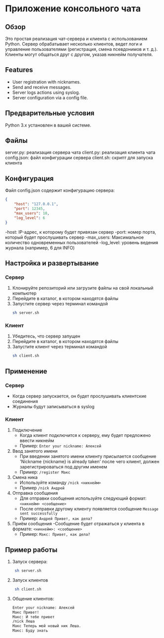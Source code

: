 # Приложение консольного чата

## Обзор
Это простая реализация чат-сервера и клиента с использованием Python. Сервер обрабатывает несколько клиентов, ведет логи и управление пользователями (регистрация, смена псевдонимов и т. д.). Клиенты могут общаться друг с другом, указав никнейм получателя.

## Features
- User registration with nicknames.
- Send and receive messages.
- Server logs actions using syslog.
- Server configuration via a config file.

## Предварительные условия
Python 3.x установлен в вашей системе.

## Файлы
server.py: реализация сервера чата
client.py: реализация клиента чата
config.json: файл конфигурации сервера
client.sh: скрипт для запуска клиента

## Конфигурация
Файл config.json содержит конфигурацию сервера:
```json
{
    "host": "127.0.0.1",
    "port": 12345,
    "max_users": 10,
    "log_level": 6
}
```
-host: IP-адрес, к которому будет привязан сервер
-port: номер порта, который будет прослушивать сервер
-max_users: Максимальное количество одновременных пользователей
-log_level: уровень ведения журнала (например, 6 для INFO)

## Настройка и развертывание

### Сервер
1. Клонируйте репозиторий или загрузите файлы на свой локальный компьютер
2. Перейдите в каталог, в котором находятся файлы
3. Запустите сервер через терминал командой
    ```sh
    sh server.sh
    ```

### Клиент
1. Убедитесь, что сервер запущен
2. Перейдите в каталог, в котором находятся файлы
3. Запустите клиент через терминал командой
    ```sh
    sh client.sh
    ```
## Применение
### Сервер
- Когда сервер запускается, он будет прослушивать клиентские соединения
- Журналы будут записываться в syslog

### Клиент
1. Подключение
   - Когда клиент подключится к серверу, ему будет предложено ввести никнейм
   - Пример: `Enter your nickname: Алексей`
2. Ввод занятого имени
   - При введении занятого имени клиенту присылается сообщение 'Nickname {nickname} is already taken' после чего клиент, должен зарегистрироваться под другим именем
   - Пример: `/register Макс`
3. Смена ника
   - Используйте команду `/nick <никнейм>`
   - Пример `/nick Андрей`
4. Отправка сообщения
   - Для отправки сообщения используйте следующий формат: `<никнейм> <сообщение>`
   - После отправки другому клиенту появляется сообщение `Message sent successfully`
   - Пример: `Андрей Привет, как дела?`
5. Приём сообщения
   -Сообщение будет отражаться у клиента в формате:  `<никнейм>: <сообщение>`
   - Пример: `Макс: Привет, как дела?`

## Пример работы
1. Запуск сервера:
   ```sh
    sh server.sh
   ```
2. Запуск клиентов
   ```sh
    sh client.sh
   ```
3. Общение клиентов:
   ```sh
   Enter your nickname: Алексей
   Макс Привет!
   Макс: И тебе привет
   /nick Леша
   Макс Теперь мой новый ник Леша.
   Макс: Буду знать
   ```
